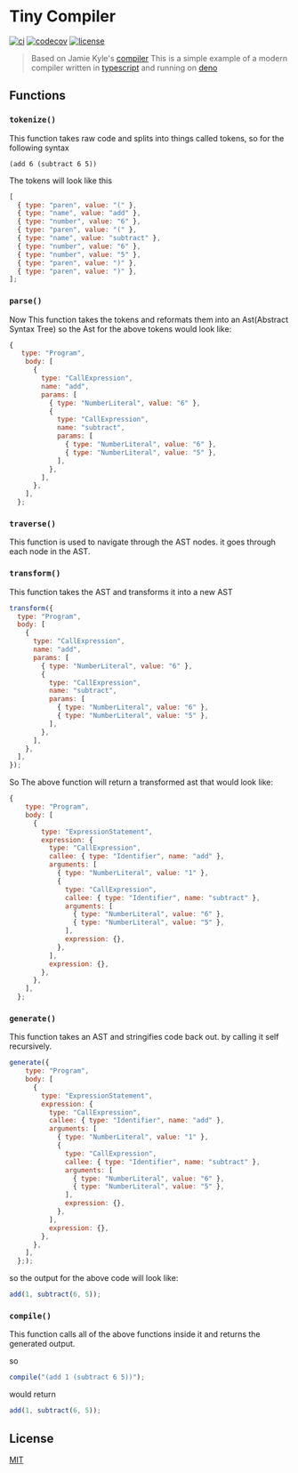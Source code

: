 # Tiny Compiler

[![ci](https://github.com/Eyoatam/tiny-compiler/actions/workflows/ci.yml/badge.svg)](https://github.com/Eyoatam/tiny-compiler/actions/workflows/ci.yml)
[![codecov](https://codecov.io/gh/eyoatam/tiny-compiler/branch/main/graph/badge.svg?token=w6s3ODtULz)](https://codecov.io/gh/eyoatam/tiny-compiler)
[![license](https://img.shields.io/badge/license-MIT-blue.svg)](https://github.com/Eyoatam/tiny-compiler/blob/main/LICENSE)

> Based on Jamie Kyle's
> [compiler](https://github.com/jamiebuilds/the-super-tiny-compiler) This is a
> simple example of a modern compiler written in
> [typescript](https://www.typescriptlang.org/) and running on
> [deno](https://deno.land)

## Functions

### `tokenize()`

This function takes raw code and splits into things called tokens, so for the
following syntax

```
(add 6 (subtract 6 5))
```

The tokens will look like this

```js
[
  { type: "paren", value: "(" },
  { type: "name", value: "add" },
  { type: "number", value: "6" },
  { type: "paren", value: "(" },
  { type: "name", value: "subtract" },
  { type: "number", value: "6" },
  { type: "number", value: "5" },
  { type: "paren", value: ")" },
  { type: "paren", value: ")" },
];
```

### `parse()`

Now This function takes the tokens and reformats them into an Ast(Abstract
Syntax Tree) so the Ast for the above tokens would look like:

```js
{
   type: "Program",
    body: [
      {
        type: "CallExpression",
        name: "add",
        params: [
          { type: "NumberLiteral", value: "6" },
          {
            type: "CallExpression",
            name: "subtract",
            params: [
              { type: "NumberLiteral", value: "6" },
              { type: "NumberLiteral", value: "5" },
            ],
          },
        ],
      },
    ],
  };
```

### `traverse()`

This function is used to navigate through the AST nodes. it goes through each
node in the AST.

### `transform()`

This function takes the AST and transforms it into a new AST

```js
transform({
  type: "Program",
  body: [
    {
      type: "CallExpression",
      name: "add",
      params: [
        { type: "NumberLiteral", value: "6" },
        {
          type: "CallExpression",
          name: "subtract",
          params: [
            { type: "NumberLiteral", value: "6" },
            { type: "NumberLiteral", value: "5" },
          ],
        },
      ],
    },
  ],
});
```

So The above function will return a transformed ast that would look like:

```js
{
    type: "Program",
    body: [
      {
        type: "ExpressionStatement",
        expression: {
          type: "CallExpression",
          callee: { type: "Identifier", name: "add" },
          arguments: [
            { type: "NumberLiteral", value: "1" },
            {
              type: "CallExpression",
              callee: { type: "Identifier", name: "subtract" },
              arguments: [
                { type: "NumberLiteral", value: "6" },
                { type: "NumberLiteral", value: "5" },
              ],
              expression: {},
            },
          ],
          expression: {},
        },
      },
    ],
  };
```

### `generate()`

This function takes an AST and stringifies code back out. by calling it self
recursively.

```js
generate({
    type: "Program",
    body: [
      {
        type: "ExpressionStatement",
        expression: {
          type: "CallExpression",
          callee: { type: "Identifier", name: "add" },
          arguments: [
            { type: "NumberLiteral", value: "1" },
            {
              type: "CallExpression",
              callee: { type: "Identifier", name: "subtract" },
              arguments: [
                { type: "NumberLiteral", value: "6" },
                { type: "NumberLiteral", value: "5" },
              ],
              expression: {},
            },
          ],
          expression: {},
        },
      },
    ],
  };);
```

so the output for the above code will look like:

```js
add(1, subtract(6, 5));
```

### `compile()`

This function calls all of the above functions inside it and returns the
generated output.

so

```js
compile("(add 1 (subtract 6 5))");
```

would return

```js
add(1, subtract(6, 5));
```

## License

[MIT](https://github.com/Eyoatam/tiny-compiler/blob/main/LICENSE)

